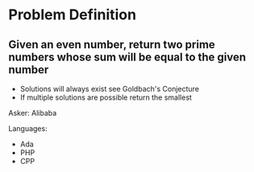# Problem Definition

## Given an even number, return two prime numbers whose sum will be equal to the given number
- Solutions will always exist see Goldbach's Conjecture
- If multiple solutions are possible return the smallest

Asker: Alibaba

Languages:
- Ada
- PHP
- CPP
